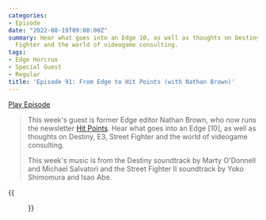 ```yaml
---
categories:
- Episode
date: "2022-08-19T09:00:00Z"
summary: Hear what goes into an Edge 10, as well as thoughts on Destiny, E3, Street
  Fighter and the world of videogame consulting.
tags:
- Edge Horcrux
- Special Guest
- Regular
title: 'Episode 91: From Edge to Hit Points (with Nathan Brown)'
---
```


[Play Episode](https://www.patreon.com/posts/episode-91-from-70716754)

> This week's guest is former Edge editor Nathan Brown, who now runs the newsletter [Hit Points](https://hitpoints.substack.com). Hear what goes into an Edge [10], as well as thoughts on Destiny, E3, Street Fighter and the world of videogame consulting.
>
> This week's music is from the Destiny soundtrack by Marty O'Donnell and Michael Salvatori and the Street Fighter II soundtrack by Yoko Shimomura and Isao Abe.

{{<figure 
    src="/assets/images/nathan.jpeg" 
    alt="Nathan" >}}